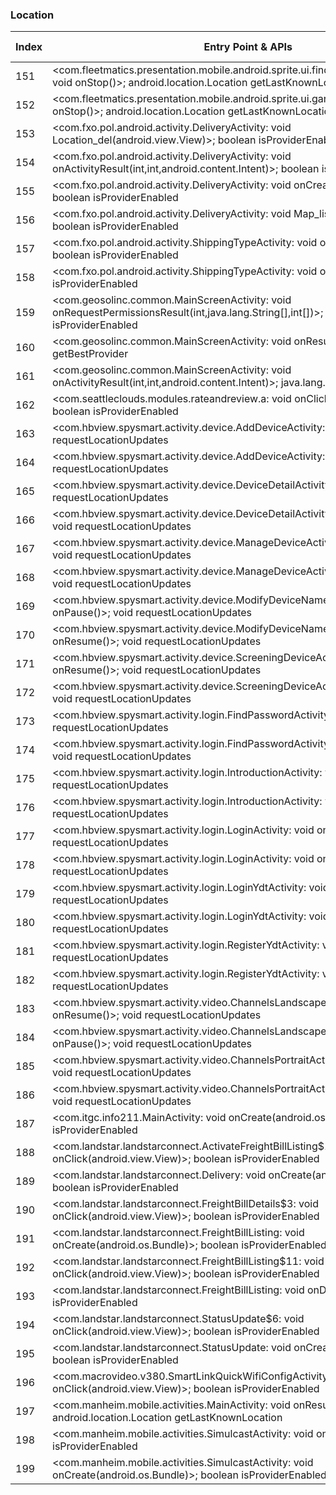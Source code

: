 ### Location
| Index | Entry Point & APIs | Screen shot | Resource id | Label |
| ------------- | ------------- | ------------- |-------------|-------------|
| 151 | <com.fleetmatics.presentation.mobile.android.sprite.ui.findnearest.AtvFindNearest: void onStop()>; android.location.Location getLastKnownLocation | ![](D:\COSMOS\output\py\Play_win8\Business\com.fleetmatics.presentation.mobile.android.sprite\com.fleetmatics.presentation.mobile.android.sprite.ui.findnearest.AtvFindNearest.png) |  | |
| 152 | <com.fleetmatics.presentation.mobile.android.sprite.ui.garmin.AtvGarminMap: void onStop()>; android.location.Location getLastKnownLocation | ![](D:\COSMOS\output\py\Play_win8\Business\com.fleetmatics.presentation.mobile.android.sprite\com.fleetmatics.presentation.mobile.android.sprite.ui.garmin.AtvGarminMap.png) |  | |
| 153 | <com.fxo.pol.android.activity.DeliveryActivity: void Location_del(android.view.View)>; boolean isProviderEnabled | ![](D:\COSMOS\output\py\Play_win8\Business\com.fxo.pol\com.fxo.pol.android.activity.DeliveryActivity.png) |  | |
| 154 | <com.fxo.pol.android.activity.DeliveryActivity: void onActivityResult(int,int,android.content.Intent)>; boolean isProviderEnabled | ![](D:\COSMOS\output\py\Play_win8\Business\com.fxo.pol\com.fxo.pol.android.activity.DeliveryActivity.png) |  | |
| 155 | <com.fxo.pol.android.activity.DeliveryActivity: void onCreate(android.os.Bundle)>; boolean isProviderEnabled | ![](D:\COSMOS\output\py\Play_win8\Business\com.fxo.pol\com.fxo.pol.android.activity.DeliveryActivity.png) |  | |
| 156 | <com.fxo.pol.android.activity.DeliveryActivity: void Map_list(android.view.View)>; boolean isProviderEnabled | ![](D:\COSMOS\output\py\Play_win8\Business\com.fxo.pol\com.fxo.pol.android.activity.DeliveryActivity.png) |  | |
| 157 | <com.fxo.pol.android.activity.ShippingTypeActivity: void onBackPressed()>; boolean isProviderEnabled | ![](D:\COSMOS\output\py\Play_win8\Business\com.fxo.pol\com.fxo.pol.android.activity.ShippingTypeActivity.png) |  | |
| 158 | <com.fxo.pol.android.activity.ShippingTypeActivity: void onStart()>; boolean isProviderEnabled | ![](D:\COSMOS\output\py\Play_win8\Business\com.fxo.pol\com.fxo.pol.android.activity.ShippingTypeActivity.png) |  | |
| 159 | <com.geosolinc.common.MainScreenActivity: void onRequestPermissionsResult(int,java.lang.String[],int[])>; boolean isProviderEnabled | ![](D:\COSMOS\output\py\Play_win8\Business\com.geosolinc.efmobile\com.geosolinc.common.MainScreenActivity.png) |  | |
| 160 | <com.geosolinc.common.MainScreenActivity: void onResume()>; java.lang.String getBestProvider | ![](D:\COSMOS\output\py\Play_win8\Business\com.geosolinc.efmobile\com.geosolinc.common.MainScreenActivity.png) |  | |
| 161 | <com.geosolinc.common.MainScreenActivity: void onActivityResult(int,int,android.content.Intent)>; java.lang.String getBestProvider | ![](D:\COSMOS\output\py\Play_win8\Business\com.geosolinc.efmobile\com.geosolinc.common.MainScreenActivity.png) |  | |
| 162 | <com.seattleclouds.modules.rateandreview.a: void onClick(android.view.View)>; boolean isProviderEnabled | ![](D:\COSMOS\output\py\Play_win8\Shopping\target.shopping.store.cartwheel.redcard.discount.price.match\com.seattleclouds.modules.rateandreview.NewRateAndCommentActivity.png) |  | |
| 163 | <com.hbview.spysmart.activity.device.AddDeviceActivity: void onPause()>; void requestLocationUpdates | ![](D:\COSMOS\output\py\Play_win8\Business\com.hbview.spysmart\com.hbview.spysmart.activity.device.AddDeviceActivity.png) |  | |
| 164 | <com.hbview.spysmart.activity.device.AddDeviceActivity: void onResume()>; void requestLocationUpdates | ![](D:\COSMOS\output\py\Play_win8\Business\com.hbview.spysmart\com.hbview.spysmart.activity.device.AddDeviceActivity.png) |  | |
| 165 | <com.hbview.spysmart.activity.device.DeviceDetailActivity: void onPause()>; void requestLocationUpdates | ![](D:\COSMOS\output\py\Play_win8\Business\com.hbview.spysmart\com.hbview.spysmart.activity.device.DeviceDetailActivity.png) |  | |
| 166 | <com.hbview.spysmart.activity.device.DeviceDetailActivity: void onResume()>; void requestLocationUpdates | ![](D:\COSMOS\output\py\Play_win8\Business\com.hbview.spysmart\com.hbview.spysmart.activity.device.DeviceDetailActivity.png) |  | |
| 167 | <com.hbview.spysmart.activity.device.ManageDeviceActivity: void onResume()>; void requestLocationUpdates | ![](D:\COSMOS\output\py\Play_win8\Business\com.hbview.spysmart\com.hbview.spysmart.activity.device.ManageDeviceActivity.png) |  | |
| 168 | <com.hbview.spysmart.activity.device.ManageDeviceActivity: void onPause()>; void requestLocationUpdates | ![](D:\COSMOS\output\py\Play_win8\Business\com.hbview.spysmart\com.hbview.spysmart.activity.device.ManageDeviceActivity.png) |  | |
| 169 | <com.hbview.spysmart.activity.device.ModifyDeviceNameActivity: void onPause()>; void requestLocationUpdates | ![](D:\COSMOS\output\py\Play_win8\Business\com.hbview.spysmart\com.hbview.spysmart.activity.device.ModifyDeviceNameActivity.png) |  | |
| 170 | <com.hbview.spysmart.activity.device.ModifyDeviceNameActivity: void onResume()>; void requestLocationUpdates | ![](D:\COSMOS\output\py\Play_win8\Business\com.hbview.spysmart\com.hbview.spysmart.activity.device.ModifyDeviceNameActivity.png) |  | |
| 171 | <com.hbview.spysmart.activity.device.ScreeningDeviceActivity: void onResume()>; void requestLocationUpdates | ![](D:\COSMOS\output\py\Play_win8\Business\com.hbview.spysmart\com.hbview.spysmart.activity.device.ScreeningDeviceActivity.png) |  | |
| 172 | <com.hbview.spysmart.activity.device.ScreeningDeviceActivity: void onPause()>; void requestLocationUpdates | ![](D:\COSMOS\output\py\Play_win8\Business\com.hbview.spysmart\com.hbview.spysmart.activity.device.ScreeningDeviceActivity.png) |  | |
| 173 | <com.hbview.spysmart.activity.login.FindPasswordActivity: void onPause()>; void requestLocationUpdates | ![](D:\COSMOS\output\py\Play_win8\Business\com.hbview.spysmart\com.hbview.spysmart.activity.login.FindPasswordActivity.png) |  | |
| 174 | <com.hbview.spysmart.activity.login.FindPasswordActivity: void onResume()>; void requestLocationUpdates | ![](D:\COSMOS\output\py\Play_win8\Business\com.hbview.spysmart\com.hbview.spysmart.activity.login.FindPasswordActivity.png) |  | |
| 175 | <com.hbview.spysmart.activity.login.IntroductionActivity: void onPause()>; void requestLocationUpdates | ![](D:\COSMOS\output\py\Play_win8\Business\com.hbview.spysmart\com.hbview.spysmart.activity.login.IntroductionActivity.png) |  | |
| 176 | <com.hbview.spysmart.activity.login.IntroductionActivity: void onResume()>; void requestLocationUpdates | ![](D:\COSMOS\output\py\Play_win8\Business\com.hbview.spysmart\com.hbview.spysmart.activity.login.IntroductionActivity.png) |  | |
| 177 | <com.hbview.spysmart.activity.login.LoginActivity: void onResume()>; void requestLocationUpdates | ![](D:\COSMOS\output\py\Play_win8\Business\com.hbview.spysmart\com.hbview.spysmart.activity.login.LoginActivity.png) |  | |
| 178 | <com.hbview.spysmart.activity.login.LoginActivity: void onPause()>; void requestLocationUpdates | ![](D:\COSMOS\output\py\Play_win8\Business\com.hbview.spysmart\com.hbview.spysmart.activity.login.LoginActivity.png) |  | |
| 179 | <com.hbview.spysmart.activity.login.LoginYdtActivity: void onResume()>; void requestLocationUpdates | ![](D:\COSMOS\output\py\Play_win8\Business\com.hbview.spysmart\com.hbview.spysmart.activity.login.LoginYdtActivity.png) |  | |
| 180 | <com.hbview.spysmart.activity.login.LoginYdtActivity: void onPause()>; void requestLocationUpdates | ![](D:\COSMOS\output\py\Play_win8\Business\com.hbview.spysmart\com.hbview.spysmart.activity.login.LoginYdtActivity.png) |  | |
| 181 | <com.hbview.spysmart.activity.login.RegisterYdtActivity: void onResume()>; void requestLocationUpdates | ![](D:\COSMOS\output\py\Play_win8\Business\com.hbview.spysmart\com.hbview.spysmart.activity.login.RegisterYdtActivity.png) |  | |
| 182 | <com.hbview.spysmart.activity.login.RegisterYdtActivity: void onPause()>; void requestLocationUpdates | ![](D:\COSMOS\output\py\Play_win8\Business\com.hbview.spysmart\com.hbview.spysmart.activity.login.RegisterYdtActivity.png) |  | |
| 183 | <com.hbview.spysmart.activity.video.ChannelsLandscapeActivity: void onResume()>; void requestLocationUpdates | ![](D:\COSMOS\output\py\Play_win8\Business\com.hbview.spysmart\com.hbview.spysmart.activity.video.ChannelsLandscapeActivity.png) |  | |
| 184 | <com.hbview.spysmart.activity.video.ChannelsLandscapeActivity: void onPause()>; void requestLocationUpdates | ![](D:\COSMOS\output\py\Play_win8\Business\com.hbview.spysmart\com.hbview.spysmart.activity.video.ChannelsLandscapeActivity.png) |  | |
| 185 | <com.hbview.spysmart.activity.video.ChannelsPortraitActivity: void onResume()>; void requestLocationUpdates | ![](D:\COSMOS\output\py\Play_win8\Business\com.hbview.spysmart\com.hbview.spysmart.activity.video.ChannelsPortraitActivity.png) |  | |
| 186 | <com.hbview.spysmart.activity.video.ChannelsPortraitActivity: void onPause()>; void requestLocationUpdates | ![](D:\COSMOS\output\py\Play_win8\Business\com.hbview.spysmart\com.hbview.spysmart.activity.video.ChannelsPortraitActivity.png) |  | |
| 187 | <com.itgc.info211.MainActivity: void onCreate(android.os.Bundle)>; boolean isProviderEnabled | ![](D:\COSMOS\output\py\Play_win8\Business\com.itgc.info211\com.itgc.info211.MainActivity.png) |  | |
| 188 | <com.landstar.landstarconnect.ActivateFreightBillListing$11: void onClick(android.view.View)>; boolean isProviderEnabled | ![](D:\COSMOS\output\py\Play_win8\Business\com.landstar.landstarconnect\com.landstar.landstarconnect.ActivateFreightBillListing.png) |  | |
| 189 | <com.landstar.landstarconnect.Delivery: void onCreate(android.os.Bundle)>; boolean isProviderEnabled | ![](D:\COSMOS\output\py\Play_win8\Business\com.landstar.landstarconnect\com.landstar.landstarconnect.Delivery.png) |  | |
| 190 | <com.landstar.landstarconnect.FreightBillDetails$3: void onClick(android.view.View)>; boolean isProviderEnabled | ![](D:\COSMOS\output\py\Play_win8\Business\com.landstar.landstarconnect\com.landstar.landstarconnect.FreightBillDetails.png) |  | |
| 191 | <com.landstar.landstarconnect.FreightBillListing: void onCreate(android.os.Bundle)>; boolean isProviderEnabled | ![](D:\COSMOS\output\py\Play_win8\Business\com.landstar.landstarconnect\com.landstar.landstarconnect.FreightBillListing.png) |  | |
| 192 | <com.landstar.landstarconnect.FreightBillListing$11: void onClick(android.view.View)>; boolean isProviderEnabled | ![](D:\COSMOS\output\py\Play_win8\Business\com.landstar.landstarconnect\com.landstar.landstarconnect.FreightBillListing.png) |  | |
| 193 | <com.landstar.landstarconnect.FreightBillListing: void onDestroy()>; boolean isProviderEnabled | ![](D:\COSMOS\output\py\Play_win8\Business\com.landstar.landstarconnect\com.landstar.landstarconnect.FreightBillListing.png) |  | |
| 194 | <com.landstar.landstarconnect.StatusUpdate$6: void onClick(android.view.View)>; boolean isProviderEnabled | ![](D:\COSMOS\output\py\Play_win8\Business\com.landstar.landstarconnect\com.landstar.landstarconnect.StatusUpdate.png) |  | |
| 195 | <com.landstar.landstarconnect.StatusUpdate: void onCreate(android.os.Bundle)>; boolean isProviderEnabled | ![](D:\COSMOS\output\py\Play_win8\Business\com.landstar.landstarconnect\com.landstar.landstarconnect.StatusUpdate.png) |  | |
| 196 | <com.macrovideo.v380.SmartLinkQuickWifiConfigActivity: void onClick(android.view.View)>; boolean isProviderEnabled | ![](D:\COSMOS\output\py\Play_win8\Business\com.macrovideo.v380\com.macrovideo.v380.SmartLinkQuickWifiConfigActivity.png) |  | |
| 197 | <com.manheim.mobile.activities.MainActivity: void onResume()>; android.location.Location getLastKnownLocation | ![](D:\COSMOS\output\py\Play_win8\Business\com.manheim.mobile\com.manheim.mobile.activities.MainActivity.png) |  | |
| 198 | <com.manheim.mobile.activities.SimulcastActivity: void onResume()>; boolean isProviderEnabled | ![](D:\COSMOS\output\py\Play_win8\Business\com.manheim.mobile\com.manheim.mobile.activities.SimulcastActivity.png) |  | |
| 199 | <com.manheim.mobile.activities.SimulcastActivity: void onCreate(android.os.Bundle)>; boolean isProviderEnabled | ![](D:\COSMOS\output\py\Play_win8\Business\com.manheim.mobile\com.manheim.mobile.activities.SimulcastActivity.png) |  | |
